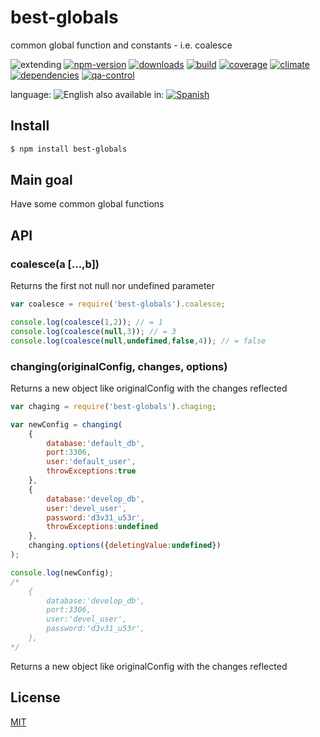 # best-globals

common global function and constants - i.e. coalesce


![extending](https://img.shields.io/badge/stability-extending-orange.svg)
[![npm-version](https://img.shields.io/npm/v/best-globals.svg)](https://npmjs.org/package/best-globals)
[![downloads](https://img.shields.io/npm/dm/best-globals.svg)](https://npmjs.org/package/best-globals)
[![build](https://img.shields.io/travis/codenautas/best-globals/master.svg)](https://travis-ci.org/codenautas/best-globals)
[![coverage](https://img.shields.io/coveralls/codenautas/best-globals/master.svg)](https://coveralls.io/r/codenautas/best-globals)
[![climate](https://img.shields.io/codeclimate/github/codenautas/best-globals.svg)](https://codeclimate.com/github/codenautas/best-globals)
[![dependencies](https://img.shields.io/david/codenautas/best-globals.svg)](https://david-dm.org/codenautas/best-globals)
[![qa-control](http://codenautas.com/github/codenautas/best-globals.svg)](http://codenautas.com/github/codenautas/best-globals)


language: ![English](https://raw.githubusercontent.com/codenautas/multilang/master/img/lang-en.png)
also available in:
[![Spanish](https://raw.githubusercontent.com/codenautas/multilang/master/img/lang-es.png)](LEEME.md)


## Install


```sh
$ npm install best-globals
```


## Main goal

Have some common global functions


## API

### coalesce(a [...,b])


Returns the first not null nor undefined parameter


```js
var coalesce = require('best-globals').coalesce;

console.log(coalesce(1,2)); // = 1
console.log(coalesce(null,3)); // = 3
console.log(coalesce(null,undefined,false,4)); // = false
```


### changing(originalConfig, changes, options)


Returns a new object like originalConfig with the changes reflected


```js
var chaging = require('best-globals').chaging;

var newConfig = changing(
    {
        database:'default_db',
        port:3306,
        user:'default_user',
        throwExceptions:true
    },
    {
        database:'develop_db',
        user:'devel_user',
        password:'d3v31_u53r',
        throwExceptions:undefined
    },
    changing.options({deletingValue:undefined})
);

console.log(newConfig);
/*
    {
        database:'develop_db',
        port:3306,
        user:'devel_user',
        password:'d3v31_u53r',
    },
*/

```


Returns a new object like originalConfig with the changes reflected


## License


[MIT](LICENSE)
